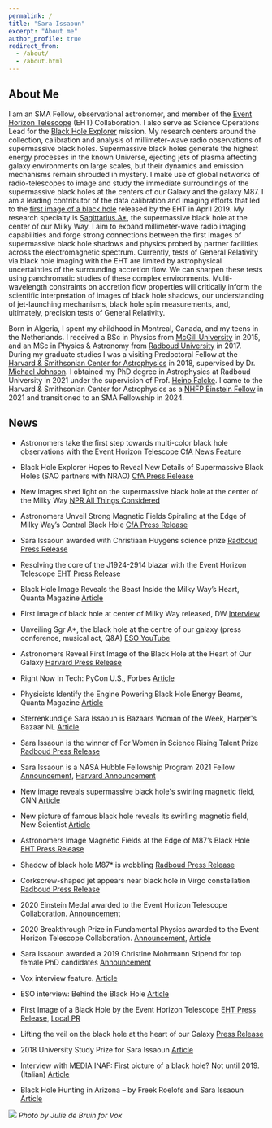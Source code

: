 ```yaml
---
permalink: /
title: "Sara Issaoun"
excerpt: "About me"
author_profile: true
redirect_from: 
  - /about/
  - /about.html
---
```


## About Me

I am an SMA Fellow, observational astronomer, and member of the [Event Horizon Telescope](https://eventhorizontelescope.org/) (EHT) Collaboration. I also serve as Science Operations Lead for the [Black Hole Explorer](https://www.blackholeexplorer.org/) mission. My research centers around the collection, calibration and analysis of millimeter-wave radio observations of supermassive black holes. Supermassive black holes generate the highest energy processes in the known Universe, ejecting jets of plasma affecting galaxy environments on large scales, but their dynamics and emission mechanisms remain shrouded in mystery. I make use of global networks of radio-telescopes to image and study the immediate surroundings of the supermassive black holes at the centers of our Galaxy and the galaxy M87. I am a leading contributor of the data calibration and imaging efforts that led to the [first image of a black hole](https://eventhorizontelescope.org/blog/first-ever-image-black-hole-published-event-horizon-telescope-collaboration) released by the EHT in April 2019. My research specialty is [Sagittarius A\*](https://en.wikipedia.org/wiki/Sagittarius_A*), the supermassive black hole at the center of our Milky Way. I aim to expand millimeter-wave radio imaging capabilities and forge strong connections between the first images of supermassive black hole shadows and physics probed by partner facilities across the electromagnetic spectrum. Currently, tests of General Relativity via black hole imaging with the EHT are limited by astrophysical uncertainties of the surrounding accretion flow. We can sharpen these tests using panchromatic studies of these complex environments. Multi-wavelength constraints on accretion flow properties will critically inform the scientific interpretation of images of black hole shadows, our understanding of jet-launching mechanisms, black hole spin measurements, and, ultimately, precision tests of General Relativity.

Born in Algeria, I spent my childhood in Montreal, Canada, and my teens in the Netherlands. I received a BSc in Physics from [McGill University](https://www.mcgill.ca/) in 2015, and an MSc in Physics & Astronomy from [Radboud University](https://www.ru.nl/english/) in 2017. During my graduate studies I was a visiting Predoctoral Fellow at the [Harvard & Smithsonian Center for Astrophysics](https://www.cfa.harvard.edu/) in 2018, supervised by Dr. [Michael Johnson](http://www.scintillatingastronomy.com/). I obtained my PhD degree in Astrophysics at Radboud University in 2021 under the supervision of Prof. [Heino Falcke](http://www.astro.ru.nl/~falcke/). I came to the Harvard & Smithsonian Center for Astrophysics as a [NHFP Einstein Fellow](https://www.nasa.gov/feature/goddard/2021/nasa-awards-postdoctoral-fellowships-for-2021) in 2021 and transitioned to an SMA Fellowship in 2024. 


## News

- Astronomers take the first step towards multi-color black hole observations with the Event Horizon Telescope [CfA News Feature](https://www.cfa.harvard.edu/news/astronomers-take-first-step-towards-multi-color-black-hole-observations-event-horizon-telescope)

- Black Hole Explorer Hopes to Reveal New Details of Supermassive Black Holes (SAO partners with NRAO) [CfA Press Release](https://www.cfa.harvard.edu/news/black-hole-explorer-hopes-reveal-new-details-supermassive-black-holes)

- New images shed light on the supermassive black hole at the center of the Milky Way [NPR All Things Considered](https://www.npr.org/2024/03/29/1241726873/new-images-shed-light-on-the-supermassive-blackhole-at-the-center-of-the-milky-w)

- Astronomers Unveil Strong Magnetic Fields Spiraling at the Edge of Milky Way’s Central Black Hole [CfA Press Release](https://www.cfa.harvard.edu/news/astronomers-unveil-strong-magnetic-fields-spiraling-edge-milky-ways-central-black-hole)

- Sara Issaoun awarded with Christiaan Huygens science prize [Radboud Press Release](https://www.ru.nl/astrophysics/news-agenda/news/vm/sara-issaoun-awarded-with-christiaan-huygens/)

- Resolving the core of the J1924-2914 blazar with the Event Horizon Telescope [EHT Press Release](https://eventhorizontelescope.org/blog/resolving-core-j1924-2914-blazar-event-horizon-telescope)

- Black Hole Image Reveals the Beast Inside the Milky Way’s Heart, Quanta Magazine [Article](https://www.quantamagazine.org/black-hole-image-reveals-sagittarius-a-20220512/)

- First image of black hole at center of Milky Way released, DW [Interview](https://www.dw.com/en/astronomers-produce-first-image-of-black-hole-at-center-of-milky-way/a-61776464)

- Unveiling Sgr A*, the black hole at the centre of our galaxy (press conference, musical act, Q&A) [ESO YouTube](https://www.youtube.com/watch?v=rIQLA6lo6R0)

- Astronomers Reveal First Image of the Black Hole at the Heart of Our Galaxy [Harvard Press Release](https://pweb.cfa.harvard.edu/news/astronomers-reveal-first-image-black-hole-heart-our-galaxy)

- Right Now In Tech: PyCon U.S., Forbes [Article](https://www.forbes.com/sites/curtissilver/2022/05/06/right-now-in-tech-pycon-us-2022/?sh=3648dbe42bad)

- Physicists Identify the Engine Powering Black Hole Energy Beams, Quanta Magazine [Article](https://www.quantamagazine.org/physicists-identify-the-engine-powering-black-hole-energy-beams-20210520/)

- Sterrenkundige Sara Issaoun is Bazaars Woman of the Week, Harper's Bazaar NL [Article](https://www.harpersbazaar.com/nl/women-of-the-year/a36287191/sara-issaoun-sterrenkundige-astronoom/)

- Sara Issaoun is the winner of For Women in Science Rising Talent Prize [Radboud Press Release](https://www.ru.nl/astrophysics/news-agenda/news/vm/sara-issaoun-the-winner-for-women-science-rising/)

- Sara Issaoun is a NASA Hubble Fellowship Program 2021 Fellow [Announcement](https://www.stsci.edu/stsci-research/fellowships/nasa-hubble-fellowship-program/2021-nhfp-fellows), [Harvard Announcement](https://news.harvard.edu/gazette/story/newsplus/three-incoming-postdoctoral-researchers-awarded-nasa-hubble-fellowships/)

- New image reveals supermassive black hole's swirling magnetic field, CNN [Article](https://www.cnn.com/2021/03/24/world/black-hole-magnetic-field-image-scn/index.html)

- New picture of famous black hole reveals its swirling magnetic field, New Scientist [Article](https://www.newscientist.com/article/2272226-new-picture-of-famous-black-hole-reveals-its-swirling-magnetic-field/)

- Astronomers Image Magnetic Fields at the Edge of M87’s Black Hole [EHT Press Release](https://eventhorizontelescope.org/blog/astronomers-image-magnetic-fields-edge-m87s-black-hole)

- Shadow of black hole M87* is wobbling [Radboud Press Release](https://www.ru.nl/english/news-agenda/news/vm/imapp/2020/shadow-black-hole-m87-wobbling/)

- Corkscrew-shaped jet appears near black hole in Virgo constellation [Radboud Press Release](https://www.ru.nl/english/news-agenda/news/vm/imapp/2020/corkscrew-shaped-jet-appears-near-black-hole-virgo/)

- 2020 Einstein Medal awarded to the Event Horizon Telescope Collaboration. [Announcement](https://www.einstein-bern.ch/)

- 2020 Breakthrough Prize in Fundamental Physics awarded to the Event Horizon Telescope Collaboration. [Announcement](https://breakthroughprize.org/News/54), [Article](https://news.harvard.edu/gazette/story/2019/09/black-hole-project-nets-breakthrough-prize/)

- Sara Issaoun awarded a 2019 Christine Mohrmann Stipend for top female PhD candidates [Announcement](https://www.ru.nl/english/news-agenda/news/vm/general/2019/mohrmann-stipend-ten-female-phd-candidates/) 

- Vox interview feature. [Article](https://www.voxweb.nl/international/the-rising-star-of-sara-issaoun)

- ESO interview: Behind the Black Hole [Article](https://www.eso.org/public/blog/behind-the-black-hole/)

- First Image of a Black Hole by the Event Horizon Telescope [EHT Press Release](https://eventhorizontelescope.org/press-release-april-10-2019-astronomers-capture-first-image-black-hole), [Local PR](https://www.ru.nl/astrophysics/news-agenda/news/vm/astronomers-capture-first-image-black-hole/) 

-  Lifting the veil on the black hole at the heart of our Galaxy [Press Release](https://www.ru.nl/astrophysics/news-agenda/news/vm/lifting-the-veil-on-the-black-hole-at-the-heart/)

- 2018 University Study Prize for Sara Issaoun [Article](https://www.ru.nl/astrophysics/@1172851/2018-university-study-prize-sara-issaoun/)

- Interview with MEDIA INAF: First picture of a black hole? Not until 2019. (Italian) [Article](https://www.media.inaf.it/2018/10/09/foto-del-secolo/)

- Black Hole Hunting in Arizona – by Freek Roelofs and Sara Issaoun [Article](https://blackholecam.org/black-hole-hunting-in-arizona-by-freek-roelofs-and-sara-issaoun/)

![](http://sissaoun.github.io/images/JulieLucie-Zomervox-Sara-7792.jpg)
*Photo by Julie de Bruin for Vox*
